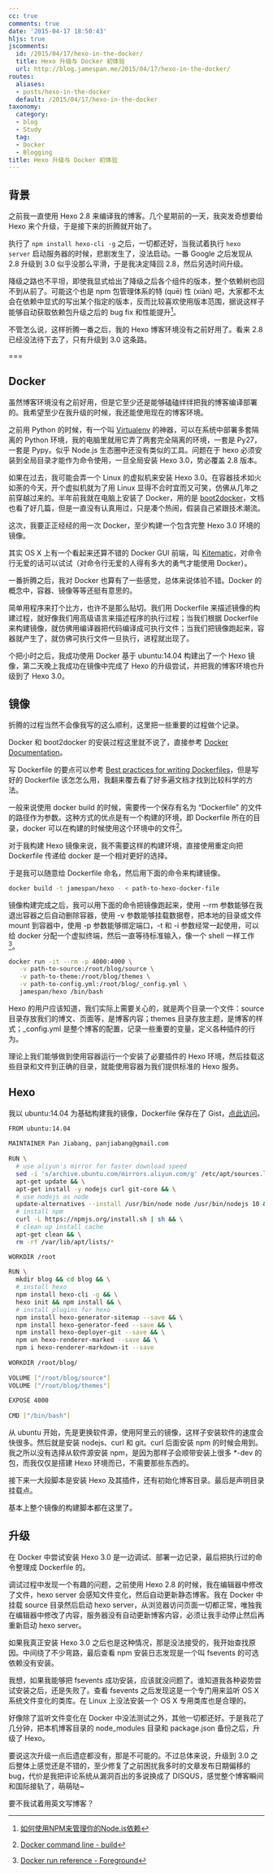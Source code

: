```yaml
---
cc: true
comments: true
date: '2015-04-17 18:50:43'
hljs: true
jscomments:
  id: /2015/04/17/hexo-in-the-docker/
  title: Hexo 升级与 Docker 初体验
  url: http://blog.jamespan.me/2015/04/17/hexo-in-the-docker/
routes:
  aliases:
  - posts/hexo-in-the-docker
  default: /2015/04/17/hexo-in-the-docker
taxonomy:
  category:
  - blog
  - Study
  tag:
  - Docker
  - Blogging
title: Hexo 升级与 Docker 初体验
---
```


## 背景 ##

之前我一直使用 Hexo 2.8 来编译我的博客。几个星期前的一天，我突发奇想要给 Hexo 来个升级，于是接下来的折腾就开始了。

执行了 `npm install hexo-cli -g` 之后，一切都还好，当我试着执行 `hexo server` 启动服务器的时候，悲剧发生了，没法启动。一番 Google 之后发现从 2.8 升级到 3.0 似乎没那么平滑，于是我决定降回 2.8，然后另选时间升级。

降级之路也不平坦，即使我显式给出了降级之后各个组件的版本，整个依赖树也回不到从前了。可能这个也是 npm 包管理体系的特 (quē) 性 (xiàn) 吧，大家都不太会在依赖中显式的写出某个指定的版本，反而比较喜欢使用版本范围，据说这样子能够自动获取依赖包升级之后的 bug fix 和性能提升[^1]。

[^1]: [如何使用NPM来管理你的Node.js依赖][2]

不管怎么说，这样折腾一番之后，我的 Hexo 博客环境没有之前好用了。看来 2.8 已经没法待下去了，只有升级到 3.0 这条路。

===



## Docker ##

虽然博客环境没有之前好用，但是它至少还是能够磕磕绊绊把我的博客编译部署的。我希望至少在我升级的时候，我还能使用现在的博客环境。

之前用 Python 的时候，有一个叫 [Virtualenv][1] 的神器，可以在系统中部署多套隔离的 Python 环境，我的电脑里就用它弄了两套完全隔离的环境，一套是 Py27，一套是 Pypy。似乎 Node.js 生态圈中还没有类似的工具。问题在于 hexo 必须安装到全局目录才能作为命令使用，一旦全局安装 Hexo 3.0，势必覆盖 2.8 版本。

如果在过去，我可能会弄一个 Linux 的虚拟机来安装 Hexo 3.0。在容器技术如火如荼的今天，开个虚拟机就为了用 Linux 显得不合时宜而又可笑，仿佛从几年之前穿越过来的。半年前我就在电脑上安装了 Docker，用的是 [boot2docker][3]，文档也看了好几篇，但是一直没有认真用过，只是凑个热闹，假装自己紧跟技术潮流。

这次，我要正正经经的用一次 Docker，至少构建一个包含完整 Hexo 3.0 环境的镜像。

其实 OS X 上有一个看起来还算不错的 Docker GUI 前端，叫 [Kitematic][4]，对命令行无爱的话可以试试（对命令行无爱的人得有多大的勇气才能使用 Docker）。

一番折腾之后，我对 Docker 也算有了一些感觉，总体来说体验不错。Docker 的概念中，容器、镜像等等还挺有意思的。

简单用程序来打个比方，也许不是那么贴切。我们用 Dockerfile 来描述镜像的构建过程，就好像我们用高级语言来描述程序的执行过程；当我们根据 Dockerfile 来构建镜像，就仿佛用编译器把代码编译成可执行文件；当我们把镜像跑起来，容器就产生了，就仿佛可执行文件一旦执行，进程就出现了。

个把小时之后，我成功使用 Docker 基于 ubuntu:14.04 构建出了一个 Hexo 镜像，第二天晚上我成功在镜像中完成了 Hexo 的升级尝试，并把我的博客环境也升级到了 Hexo 3.0。

## 镜像 ##

折腾的过程当然不会像我写的这么顺利，这里把一些重要的过程做个记录。

Docker 和 boot2docker 的安装过程这里就不说了，直接参考 [Docker Documentation][5]。

写 Dockerfile 的要点可以参考 [Best practices for writing Dockerfiles][6]，但是写好的 Dockerfile 该怎怎么用，我翻来覆去看了好多遍文档才找到比较科学的方法。

一般来说使用 docker build 的时候，需要传一个保存有名为 “Dockerfile” 的文件的路径作为参数。这种方式的优点是有一个构建的环境，即 Dockerfile 所在的目录，docker 可以在构建的时候使用这个环境中的文件[^2]。

[^2]: [Docker command line - build][7]

对于我构建 Hexo 镜像来说，我不需要这样的构建环境，直接使用重定向把 Dockerfile 传递给 docker 是一个相对更好的选择。

于是我可以随意给 Dockerfile 命名，然后用下面的命令来构建镜像。

```bash
docker build -t jamespan/hexo - < path-to-hexo-docker-file
```

镜像构建完成之后，我可以用下面的命令把镜像跑起来，使用 --rm 参数能够在我退出容器之后自动删除容器，使用 -v 参数能够挂载数据卷，把本地的目录或文件 mount 到容器中，使用 -p 参数能够绑定端口，-t 和 -i 参数经常一起使用，可以给 docker 分配一个虚拟终端，然后一直等待标准输入，像一个 shell 一样工作[^3]。

[^3]: [Docker run reference - Foreground][8]

```bash
docker run -it --rm -p 4000:4000 \
   -v path-to-source:/root/blog/source \
   -v path-to-theme:/root/blog/themes \
   -v path-to-config.yml:/root/blog/_config.yml \
   jamespan/hexo /bin/bash
```

Hexo 的用户应该知道，我们实际上需要关心的，就是两个目录一个文件：source 目录存放我们的博文、页面等，是博客内容；themes 目录存放主题，是博客的样式；\_config.yml 是整个博客的配置，记录一些重要的变量，定义各种插件的行为。

理论上我们能够做到使用容器运行一个安装了必要插件的 Hexo 环境，然后挂载这些目录和文件到正确的目录，就能使用容器为我们提供标准的 Hexo 服务。

## Hexo ##

我以 ubuntu:14.04 为基础构建我的镜像，Dockerfile 保存在了 Gist，[点此访问][9]。


```bash
FROM ubuntu:14.04
 
MAINTAINER Pan Jiabang, panjiabang@gmail.com
 
RUN \
  # use aliyun's mirror for faster download speed
  sed -i 's/archive.ubuntu.com/mirrors.aliyun.com/g' /etc/apt/sources.list && \
  apt-get update && \
  apt-get install -y nodejs curl git-core && \
  # use nodejs as node 
  update-alternatives --install /usr/bin/node node /usr/bin/nodejs 10 && \
  # install npm
  curl -L https://npmjs.org/install.sh | sh && \
  # clean up install cache
  apt-get clean && \
  rm -rf /var/lib/apt/lists/*

WORKDIR /root
 
RUN \
  mkdir blog && cd blog && \
  # install hexo
  npm install hexo-cli -g && \
  hexo init && npm install && \
  # install plugins for hexo
  npm install hexo-generator-sitemap --save && \
  npm install hexo-generator-feed --save && \
  npm install hexo-deployer-git --save && \
  npm un hexo-renderer-marked --save && \
  npm i hexo-renderer-markdown-it --save
 
WORKDIR /root/blog/
 
VOLUME ["/root/blog/source"]
VOLUME ["/root/blog/themes"]
 
EXPOSE 4000
 
CMD ["/bin/bash"]
```

从 ubuntu 开始，先是更换软件源，使用阿里云的镜像，这样子安装软件的速度会快很多。然后就是安装 nodejs、curl 和 git。curl 后面安装 npm 的时候会用到。我之所以没有选择从软件源安装 npm，是因为那样子会顺带安装上很多 *-dev 的包，而我仅仅是搭建 Hexo 环境而已，不需要那些东西的。

接下来一大段脚本是安装 Hexo 及其插件，还有初始化博客目录。最后是声明目录挂载点。

基本上整个镜像的构建脚本都在这里了。

## 升级 ##

在 Docker 中尝试安装 Hexo 3.0 是一边调试、部署一边记录，最后把执行过的命令整理成 Dockerfile 的。

调试过程中发现一个有趣的问题，之前使用 Hexo 2.8 的时候，我在编辑器中修改了文件，hexo server 会感知文件变化，然后自动更新静态博客。我在 Docker 中挂载 source 目录然后启动 hexo server，从浏览器访问页面一切都正常，唯独我在编辑器中修改了内容，服务器没有自动更新博客内容，必须让我手动停止然后再重新启动 hexo server。

如果我真正安装 Hexo 3.0 之后也是这种情况，那是没法接受的，我开始查找原因。中间绕了不少弯路，最后查看 npm 安装日志发现是一个叫 fsevents 的可选依赖没有安装。

我想，如果我能够把 fsevents 成功安装，应该就没问题了。谁知道我各种姿势尝试安装之后，还是失败了。查看 fsevents 之后发现这是一个专门用来监听 OS X 系统文件变化的类库。在 Linux 上没法安装一个 OS X 专用类库也是合理的。

好像除了监听文件变化在 Docker 中没法测试之外，其他一切都还好。于是我花了几分钟，把本机博客目录的 node_modules 目录和 package.json 备份之后，升级了 Hexo。

要说这次升级一点后遗症都没有，那是不可能的。不过总体来说，升级到 3.0 之后整体上感觉还是不错的，至少修复了之前困扰我多时的文章发布日期偏移的 bug，代价是我把评论系统从漏洞百出的多说换成了 DISQUS，感觉整个博客瞬间和国际接轨了，萌萌哒~

要不我试着用英文写博客？

[1]: https://virtualenv.pypa.io/en/latest/
[2]: http://www.infoq.com/cn/articles/msh-using-npm-manage-node.js-dependence/
[3]: http://boot2docker.io
[4]: https://kitematic.com
[5]: https://docs.docker.com/installation/
[6]: https://docs.docker.com/articles/dockerfile_best-practices/
[7]: https://docs.docker.com/reference/commandline/cli/#build
[8]: https://docs.docker.com/reference/run/#foreground
[9]: https://gist.github.com/JamesPan/23528eeaaaa4120ef637